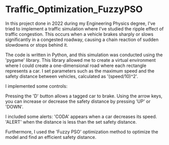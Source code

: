# Traffic_Optimization_FuzzyPSO

In this project done in 2022 during my Engineering Physics degree, I've tried to implement a traffic simulation where I've studied the ripple effect of traffic congestion. This occurs when a vehicle brakes sharply or slows significantly in a congested roadway, causing a chain reaction of sudden slowdowns or stops behind it.

The code is written in Python, and this simulation was conducted using the 'pygame' library. This library allowed me to create a virtual environment where I could create a one-dimensional road where each rectangle represents a car.
I set parameters such as the maximum speed and the safety distance between vehicles, calculated as '(speed/10)^2'.

I implemented some controls:

Pressing the 'D' button allows a tagged car to brake.
Using the arrow keys, you can increase or decrease the safety distance by pressing 'UP' or 'DOWN'.

I included some alerts:
'CODA' appears when a car decreases its speed.
'ALERT' when the distance is less than the set safety distance.

Furthermore, I used the 'Fuzzy PSO' optimization method to optimize the model and find an efficient safety distance.
